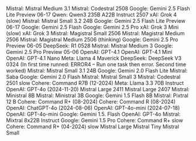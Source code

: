 
Mistral: Mistral Medium 3.1
Mistral: Codestral 2508
Google: Gemini 2.5 Flash Lite Preview 06-17
Qwen: Qwen3 235B A22B Instruct 2507
xAI: Grok 4 (slow)
Mistral: Mistral Small 3.2 24B
Google: Gemini 2.5 Flash Lite Preview 06-17
Google: Gemini 2.5 Flash
Google: Gemini 2.5 Pro
xAI: Grok 3 Mini (slow)
xAI: Grok 3
Mistral: Magistral Small 2506
Mistral: Magistral Medium 2506
Mistral: Magistral Medium 2506 (thinking)
Google: Gemini 2.5 Pro Preview 06-05
DeepSeek: R1 0528
Mistral: Mistral Medium 3
Google: Gemini 2.5 Pro Preview 05-06
OpenAI: GPT-4.1
OpenAI: GPT-4.1 Mini
OpenAI: GPT-4.1 Nano
Meta: Llama 4 Maverick
DeepSeek: DeepSeek V3 0324 (In first time runned: ERROR4 – Run one task then error. Second time worked)
Mistral: Mistral Small 3.1 24B
Google: Gemini 2.0 Flash Lite
Mistral: Saba
Google: Gemini 2.0 Flash
Mistral: Mistral Small 3
Mistral: Codestral 2501 slow
Cohere: Command R7B (12-2024)
Meta: Llama 3.3 70B Instruct
OpenAI: GPT-4o (2024-11-20)
Mistral Large 2411
Mistral Large 2407
Mistral: Ministral 8B
Mistral: Ministral 3B
Google: Gemini 1.5 Flash 8B
Mistral: Pixtral 12 B
Cohere: Command R+ (08-2024)
Cohere: Command R (08-2024)
OpenAI: ChatGPT-4o (2024-08-06)
OpenAI: GPT-4o-mini (2024-07-18)
OpenAI: GPT-4o-mini
Google: Gemini 1.5. Flash
OpenAI: GPT-4o
Mistral: Mixtral 8x22B Instruct
Google: Gemini 1.5 Pro
Cohere: Command R+ slow
Cohere: Command R+ (04-2024) slow
Mistral Large
Mistral Tiny
Mistral Small
